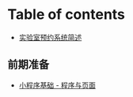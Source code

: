 # Table of contents

* [实验室预约系统简述](README.md)

## 前期准备

* [小程序基础 - 程序与页面](qian-qi-zhun-bei/xiao-cheng-xu-ji-chu.md)

